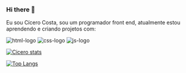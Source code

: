 ### Hi there  :pencil:

Eu sou Cícero Costa, sou um programador front end, atualmente estou aprendendo  e criando projetos com:

<img src="https://img.shields.io/badge/HTML5-E34F26?style=for-the-badge&logo=html5&logoColor=white" alt="html-logo" />

<img src="https://img.shields.io/badge/CSS3-1572B6?style=for-the-badge&logo=css3&logoColor=white" alt="css-logo"/>

<img src="https://img.shields.io/badge/JavaScript-323330?style=for-the-badge&logo=javascript&logoColor=F7DF1E" alt="js-logo" />


[![Cicero stats](https://github-readme-stats.vercel.app/api?username=cicerotande)](https://github.com/anuraghazra/github-readme-stats)

[![Top Langs](https://github-readme-stats.vercel.app/api/top-langs/?username=cicerotande)](https://github.com/anuraghazra/github-readme-stats)

